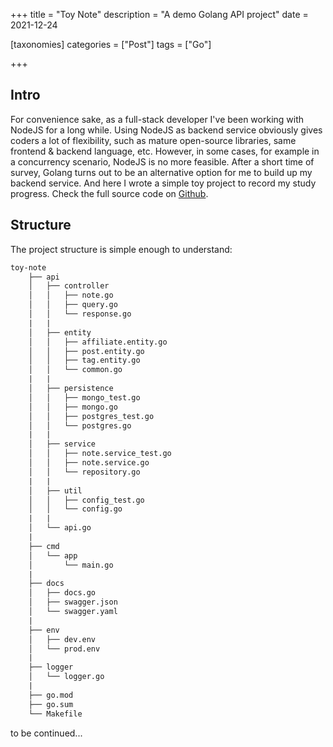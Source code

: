 +++
title = "Toy Note"
description = "A demo Golang API project"
date = 2021-12-24

[taxonomies]
categories = ["Post"]
tags = ["Go"]

+++

## Intro

For convenience sake, as a full-stack developer I've been working with NodeJS for a long while. Using NodeJS as backend service obviously gives coders a lot of flexibility, such as mature open-source libraries, same frontend & backend language, etc. However, in some cases, for example in a concurrency scenario, NodeJS is no more feasible. After a short time of survey, Golang turns out to be an alternative option for me to build up my backend service. And here I wrote a simple toy project to record my study progress. Check the full source code on [Github](https://github.com/Jacobbishopxy/toy-note).

## Structure

The project structure is simple enough to understand:

```txt
toy-note
    ├── api
    │   ├── controller
    │   │   ├── note.go
    │   │   ├── query.go
    │   │   └── response.go
    |   |
    │   ├── entity
    │   │   ├── affiliate.entity.go
    │   │   ├── post.entity.go
    │   │   ├── tag.entity.go
    │   │   └── common.go
    |   |
    │   ├── persistence
    │   │   ├── mongo_test.go
    │   │   ├── mongo.go
    │   │   ├── postgres_test.go
    │   │   └── postgres.go
    |   |
    │   ├── service
    │   │   ├── note.service_test.go
    │   │   ├── note.service.go
    │   │   └── repository.go
    |   |
    │   ├── util
    │   │   ├── config_test.go
    │   │   └── config.go
    |   |
    │   └── api.go
    |
    ├── cmd
    │   └── app
    │       └── main.go
    |
    ├── docs
    │   ├── docs.go
    │   ├── swagger.json
    │   └── swagger.yaml
    |
    ├── env
    │   ├── dev.env
    │   └── prod.env
    |
    ├── logger
    │   └── logger.go
    |
    ├── go.mod
    ├── go.sum
    └── Makefile
```

to be continued...
